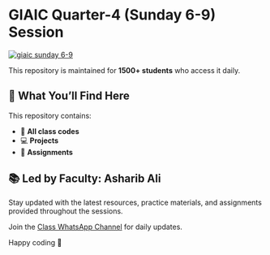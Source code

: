 # GIAIC Quarter-4 (Sunday 6-9) Session

<a href="https://www.governorsindh.com/">
  <img 
    src="https://github.com/user-attachments/assets/3078ffdc-0ad0-499d-8e32-3c621cf1e810" 
    alt="giaic sunday 6-9" 
    border="0"
  />
</a>

This repository is maintained for **1500+ students** who access it daily.

## 📌 What You’ll Find Here  
This repository contains:  
- 📂 **All class codes**  
- 💻 **Projects**  
- 📝 **Assignments**  

## 📚 Led by Faculty: **Asharib Ali**  
Stay updated with the latest resources, practice materials, and assignments provided throughout the sessions.  

Join the [Class WhatsApp Channel](https://whatsapp.com/channel/0029Vb30Egq2Jl8NZ7t3BA0A) for daily updates.

Happy coding 🚀
